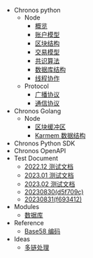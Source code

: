 - Chronos python
  - Node
    - [概览](/python/Node/概览.md)
    - [账户模型](/python/Node/账户模型.md)
    - [区块结构](/python/Node/区块结构.md)
    - [交易模型](/python/Node/交易模型.md)
    - [共识算法](/python/Node/共识算法.md)
    - [数据库结构](/python/Node/database.md)
    - [线程协作](/python/Node/线程协作.md)
  - Protocol
    - [广播协议](/python/Protocol/广播协议.md)
    - [通信协议](/python/Protocl/通信协议.md)
- Chronos Golang
  - Node
    - [区块缓冲区](/golang/区块缓冲视图.md)
    - [Karmem 数据结构](/golang/Karmem-数据结构.md)
- Chronos Python SDK
- Chronos OpenAPI
- Test Document
  - [2022.12 测试文档](/test-records/2022.12.md)
  - [2023.01 测试文档](/test-records/2023.01.md)
  - [2023.02 测试文档](/test-records/2023.02.md)
  - [20230830(d5f709c)](/test-records/20230830(d5f709c).md)
  - [20230831(f693412)](/test-records/20230831(f693412).md)
- Modules
  - [数据库](/modules/database.md)
- Reference
  - [Base58 编码](/reference/base58.md)
- Ideas
  - [多链处理](/ideas/mult-chain.md)